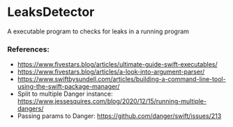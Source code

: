# LeaksDetector

A executable program to checks for leaks in a running program

### References:

- https://www.fivestars.blog/articles/ultimate-guide-swift-executables/
- https://www.fivestars.blog/articles/a-look-into-argument-parser/
- https://www.swiftbysundell.com/articles/building-a-command-line-tool-using-the-swift-package-manager/
- Split to multiple Danger instance: https://www.jessesquires.com/blog/2020/12/15/running-multiple-dangers/
- Passing params to Danger: https://github.com/danger/swift/issues/213

